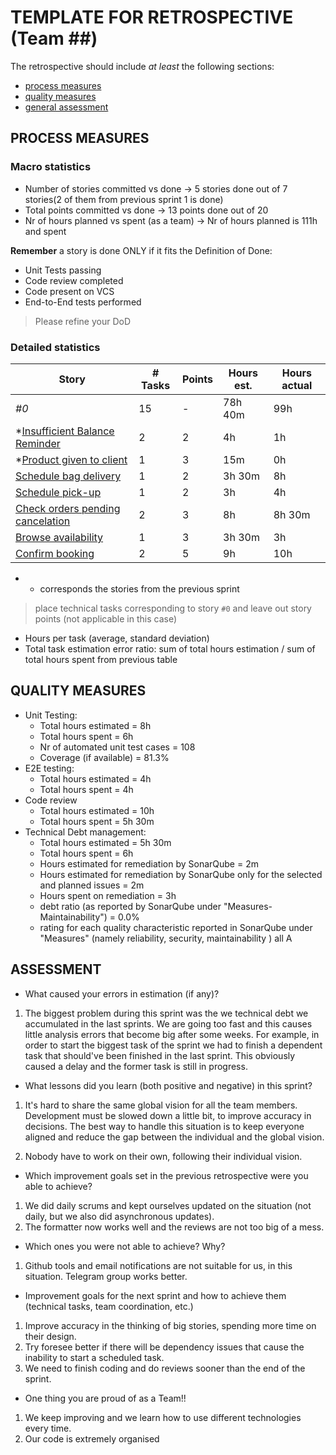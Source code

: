 # TEMPLATE FOR RETROSPECTIVE (Team ##)

The retrospective should include _at least_ the following
sections:

- [process measures](#process-measures)
- [quality measures](#quality-measures)
- [general assessment](#assessment)

## PROCESS MEASURES

### Macro statistics

- Number of stories committed vs done  -> 5 stories done out of 7 stories(2 of them from previous sprint 1 is done)
- Total points committed vs done -> 13 points done out of 20
- Nr of hours planned vs spent (as a team) -> Nr of hours planned is 111h and spent 

**Remember** a story is done ONLY if it fits the Definition of Done:

- Unit Tests passing
- Code review completed
- Code present on VCS
- End-to-End tests performed

> Please refine your DoD

### Detailed statistics

| Story | # Tasks | Points | Hours est. | Hours actual |
| ----- | ------- | ------ | ---------- | ------------ |
| _#0_  |     15    | -      |     78h 40m       |       99h       |
|*[Insufficient Balance Reminder](https://polito-se2-21-09.myjetbrains.com/youtrack/issue/S202109SPG-8) |     2    |    2    |   4h        |    1h          |
|*[Product given to client](https://polito-se2-21-09.myjetbrains.com/youtrack/issue/S202109SPG-4) |     1    |    3    |   15m        |    0h          |
|[Schedule bag delivery](https://polito-se2-21-09.myjetbrains.com/youtrack/issue/S202109SPG-43) |     1    |    2    |   3h 30m         |    8h          |
|[Schedule pick-up](https://polito-se2-21-09.myjetbrains.com/youtrack/issue/S202109SPG-44) |     1    |    2    |   3h         |    4h         |
|[Check orders pending cancelation](https://polito-se2-21-09.myjetbrains.com/youtrack/issue/S202109SPG-10) |     2    |    3    |   8h         |   8h 30m         |
|[Browse availability](https://polito-se2-21-09.myjetbrains.com/youtrack/issue/S202109SPG-37) |     1    |    3    |   3h 30m         |    3h         |
|[Confirm booking](https://polito-se2-21-09.myjetbrains.com/youtrack/issue/S202109SPG-48) |     2    |    5    |   9h         |    10h         |


- * corresponds the stories from the previous sprint


> place technical tasks corresponding to story `#0` and leave out story points (not applicable in this case)

- Hours per task (average, standard deviation)
- Total task estimation error ratio: sum of total hours estimation / sum of total hours spent from previous table

## QUALITY MEASURES

- Unit Testing:
  - Total hours estimated = 8h
  - Total hours spent = 6h
  - Nr of automated unit test cases = 108
  - Coverage (if available) = 81.3%
- E2E testing:
  - Total hours estimated = 4h
  - Total hours spent = 4h
- Code review
  - Total hours estimated  = 10h
  - Total hours spent = 5h 30m
- Technical Debt management:
  - Total hours estimated = 5h 30m
  - Total hours spent = 6h
  - Hours estimated for remediation by SonarQube  = 2m
  - Hours estimated for remediation by SonarQube only for the selected and planned issues = 2m
  - Hours spent on remediation = 3h
  - debt ratio (as reported by SonarQube under "Measures-Maintainability") = 0.0%
  - rating for each quality characteristic reported in SonarQube under "Measures" (namely reliability, security, maintainability ) all A

## ASSESSMENT

- What caused your errors in estimation (if any)?

1. The biggest problem during this sprint was the we technical debt we accumulated in the last sprints. We are going too fast and this causes little analysis errors that become big after some weeks.
   For example, in order to start the biggest task of the sprint we had to finish a dependent task that should've been finished in the last sprint. This obviously caused a delay and the former task is still in progress.

- What lessons did you learn (both positive and negative) in this sprint?

1. It's hard to share the same global vision for all the team members. Development must be slowed down a little bit, to improve accuracy in decisions. The best way to handle this situation is to keep everyone aligned and reduce the gap between the individual and the global vision.

2. Nobody have to work on their own, following their individual vision.

- Which improvement goals set in the previous retrospective were you able to achieve?

1. We did daily scrums and kept ourselves updated on the situation (not daily, but we also did asynchronous updates).
2. The formatter now works well and the reviews are not too big of a mess.

- Which ones you were not able to achieve? Why?

1. Github tools and email notifications are not suitable for us, in this situation. Telegram group works better.

- Improvement goals for the next sprint and how to achieve them (technical tasks, team coordination, etc.)

1. Improve accuracy in the thinking of big stories, spending more time on their design.
2. Try foresee better if there will be dependency issues that cause the inability to start a scheduled task.
3. We need to finish coding and do reviews sooner than the end of the sprint.

- One thing you are proud of as a Team!!

1. We keep improving and we learn how to use different technologies every time.
2. Our code is extremely organised
